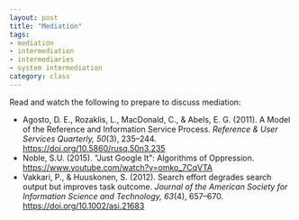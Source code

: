 ```yaml
---
layout: post
title: "Mediation"
tags: 
- mediation
- intermediation
- intermediaries
- system intermediation
category: class
---
```


Read and watch the following to prepare to discuss mediation:

- Agosto, D. E., Rozaklis, L., MacDonald, C., & Abels, E. G. (2011). A Model of the Reference and  Information Service Process. *Reference & User Services Quarterly, 50*(3), 235–244. https://doi.org/10.5860/rusq.50n3.235
- Noble, S.U. (2015). "Just Google It": Algorithms of Oppression. https://www.youtube.com/watch?v=omko_7CqVTA
- Vakkari, P., & Huuskonen, S. (2012). Search effort degrades search output but improves task  outcome. *Journal of the American Society for Information Science and Technology, 63*(4), 657–670. https://doi.org/10.1002/asi.21683